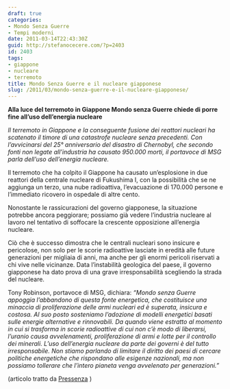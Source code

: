 ```yaml
---
draft: true
categories:
- Mondo Senza Guerre
- Tempi moderni
date: 2011-03-14T22:43:30Z
guid: http://stefanocecere.com/?p=2403
id: 2403
tags:
- giappone
- nucleare
- terremoto
title: Mondo Senza Guerre e il nucleare giapponese
slug: /2011/03/mondo-senza-guerre-e-il-nucleare-giapponese/
---
```


**Alla luce del terremoto in Giappone Mondo senza Guerre chiede di porre fine all’uso dell’energia nucleare**

_Il terremoto in Giappone e la conseguente fusione dei reattori nucleari ha scatenato il timore di una catastrofe nucleare senza precedenti. Con l’avvicinarsi del 25° anniversario del disastro di Chernobyl, che secondo fonti non legate all’industria ha causato 950.000 morti, il portavoce di MSG parla dell’uso dell’energia nucleare._

Il terremoto che ha colpito il Giappone ha causato un’esplosione in due reattori della centrale nucleare di Fukushima I, con la possibilità che se ne aggiunga un terzo, una nube radioattiva, l’evacuazione di 170.000 persone e l’immediato ricovero in ospedale di altre cento.

Nonostante le rassicurazioni del governo giapponese, la situazione potrebbe ancora peggiorare; possiamo già vedere l’industria nucleare al lavoro nel tentativo di soffocare la crescente opposizione all’energia nucleare.

Ciò che è successo dimostra che le centrali nucleari sono insicure e pericolose, non solo per le scorie radioattive lasciate in eredità alle future generazioni per migliaia di anni, ma anche per gli enormi pericoli riservati a chi vive nelle vicinanze. Data l’instabilità geologica del paese, il governo giapponese ha dato prova di una grave irresponsabilità scegliendo la strada del nucleare.

Tony Robinson, portavoce di MSG, dichiara: _“Mondo senza Guerre appoggia l’abbandono di questa fonte energetica, che costituisce una minaccia di proliferazione delle armi nucleari ed è superata, insicura e costosa. Al suo posto sosteniamo l’adozione di modelli energetici basati sulle energie alternative e rinnovabili. Da quando viene estratto al momento in cui si trasforma in scorie radioattive di cui non c’è modo di liberarsi, l’uranio causa avvelenamenti, proliferazione di armi e lotte per il controllo dei minerali. L’uso dell’energia nucleare da parte dei governi è del tutto irresponsabile. Non stiamo parlando di limitare il diritto dei paesi di cercare politiche energetiche che rispondano alle esigenze nazionali, ma non possiamo tollerare che l’intero pianeta venga avvelenato per generazioni.”_

(articolo tratto da [Pressenza](http://www.pressenza.com/npermalink/world-without-wars-calls-for-a-rapid-end-to-the-use-of-nuclear-energy-in-the-light-of-japanese-earthquake) )